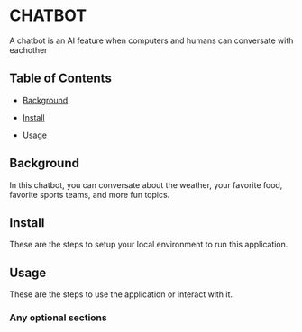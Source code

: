 # CHATBOT

A chatbot is an AI feature when computers and humans can conversate with eachother

## Table of Contents

- [Background](#background)

- [Install](#install)

- [Usage](#usage)

## Background

In this chatbot, you can conversate about the weather, your favorite food, favorite sports teams, and more fun topics.

## Install

These are the steps to setup your local environment to run this application.

## Usage

These are the steps to use the application or interact with it.

### Any optional sections

